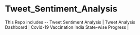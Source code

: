 # Tweet_Sentiment_Analysis
This Repo includes -- 
Tweet Sentiment Analysis | Tweet Analysis Dashboard | Covid-19 Vaccination India State-wise Progress | 

